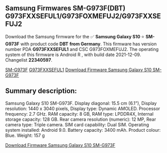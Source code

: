 <h2>Samsung Firmwares SM-G973F(DBT) G973FXXSEFUL1/G973FOXMEFUJ2/G973FXXSEFUJ2</h2>
Download the Samsung firmware for the ✅ <strong>Samsung Galaxy S10 </strong> ⭐ <strong>SM-G973F</strong> with product code <strong>DBT</strong> <strong> from Germany</strong>. This firmware has version number PDA <strong>G973FXXSEFUL1</strong> and CSC G973FOXMEFUJ2. The operating system of this firmware is Android R , with build date 2021-12-09. Changelist <strong>22340597</strong>.


[SM-G973F](https://samfirm.shop/samsung/model/SM-G973F)
[G973FXXSEFUL1](https://samfirm.shop/samsung/pda/G973FXXSEFUL1)
[Download Firmware Samsung Galaxy S10 SM-G973F](https://samfirm.shop/samsung/firmware/481280)
<h2>Summary description:</h2>
<p>Samsung Galaxy S10 SM-G973F. Display diagonal: 15.5 cm (6.1"), Display resolution: 1440 x 3040 pixels, Display type: Dynamic AMOLED. Processor frequency: 2.7 GHz. RAM capacity: 8 GB, RAM type: LPDDR4X, Internal storage capacity: 128 GB. Rear camera resolution (numeric): 12 MP, Rear camera type: Triple camera. SIM card capability: Dual SIM. Operating system installed: Android 9.0. Battery capacity: 3400 mAh. Product colour: Blue. Weight: 157 g</p>


[Download Firmware Samsung Galaxy S10 SM-G973F](https://samfirm.shop/samsung/firmware/481280)
